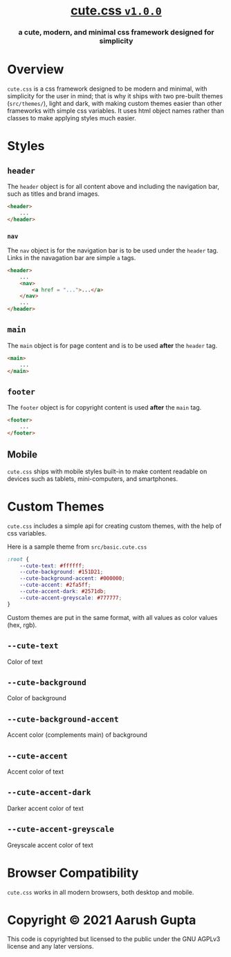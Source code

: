 <h1 align = "center"><a href = "https://www.npmjs.com/package/@0x44ru5h/cookie-jar">cute.css <code>v1.0.0</code></a></h1>
<h3 align = "center">a cute, modern, and minimal css framework designed for simplicity</h3>

# Overview

`cute.css` is a css framework designed to be modern and minimal, with simplicity for the user in mind; that is why it ships with two pre-built themes (`src/themes/`), light and dark, with making custom themes easier than other frameworks with simple css variables. It uses html object names rather than classes to make applying styles much easier.

# Styles

## `header`
The `header` object is for all content above and including the navigation bar, such as titles and brand images.

```html
<header>
    ...
</header>
```

### `nav`
The `nav` object is for the navigation bar is to be used under the `header` tag. Links in the navagation bar are simple `a` tags.

```html
<header>
    ...
    <nav>
        <a href = "...">...</a>
    </nav>
    ...
</header>
```

## `main`
The `main` object is for page content and is to be used **after** the `header` tag.

```html
<main>
    ...
</main>
```

## `footer`
The `footer` object is for copyright content is used **after** the `main` tag.

```html
<footer>
    ...
</footer>
```

## Mobile
`cute.css` ships with mobile styles built-in to make content readable on devices such as tablets, mini-computers, and smartphones.

# Custom Themes
`cute.css` includes a simple api for creating custom themes, with the help of css variables.

Here is a sample theme from `src/basic.cute.css`

```css
:root {
    --cute-text: #ffffff;
    --cute-background: #151D21;
    --cute-background-accent: #000000;
    --cute-accent: #2fa5ff;
    --cute-accent-dark: #2571db;
    --cute-accent-greyscale: #777777;
}
```

Custom themes are put in the same format, with all values as color values (hex, rgb).

## `--cute-text`
Color of text

## `--cute-background`
Color of background

## `--cute-background-accent`
Accent color (complements main) of background

## `--cute-accent`
Accent color of text

## `--cute-accent-dark`
Darker accent color of text

## `--cute-accent-greyscale`
Greyscale accent color of text

# Browser Compatibility
`cute.css` works in all modern browsers, both desktop and mobile.

# Copyright &copy; 2021 Aarush Gupta
This code is copyrighted but licensed to the public under the GNU AGPLv3 license and any later versions.

